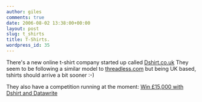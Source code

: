 ```yaml
---
author: giles
comments: true
date: 2006-08-02 13:38:00+00:00
layout: post
slug: t_shirts
title: T-Shirts.
wordpress_id: 35
---
```


There's a new online t-shirt company started up called [Dshirt.co.uk](http://www.dshirt.co.uk/) They seem to be following a similar model to [threadless.com](http://www.threadless.com/) but being UK based, tshirts should arrive a bit sooner :-)





They also have a competition running at the moment: [Win £15,000 with Dshirt and Datawrite](http://www.dshirt.co.uk)
